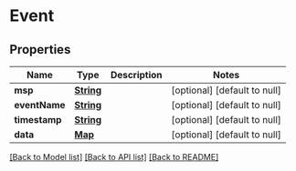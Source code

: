 # Event
## Properties

Name | Type | Description | Notes
------------ | ------------- | ------------- | -------------
**msp** | [**String**](string.md) |  | [optional] [default to null]
**eventName** | [**String**](string.md) |  | [optional] [default to null]
**timestamp** | [**String**](string.md) |  | [optional] [default to null]
**data** | [**Map**](object.md) |  | [optional] [default to null]

[[Back to Model list]](../README.md#documentation-for-models) [[Back to API list]](../README.md#documentation-for-api-endpoints) [[Back to README]](../README.md)

